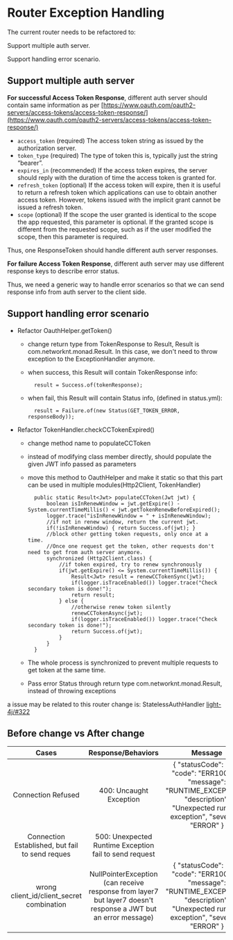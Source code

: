 # Router Exception Handling

The current router needs to be refactored to:

Support multiple auth server.

Support handling error scenario.

## Support multiple auth server

**For successful Access Token Response**, different auth server should contain same information as per [https://www.oauth.com/oauth2-servers/access-tokens/access-token-response/](https://www.oauth.com/oauth2-servers/access-tokens/access-token-response/)

- `access_token` (required) The access token string as issued by the authorization server.
- `token_type` (required) The type of token this is, typically just the string “bearer”.
- `expires_in` (recommended) If the access token expires, the server should reply with the duration of time the access token is granted for.
- `refresh_token` (optional) If the access token will expire, then it is useful to return a refresh token which applications can use to obtain another access token. However, tokens issued with the implicit grant cannot be issued a refresh token.
- `scope` (optional) If the scope the user granted is identical to the scope the app requested, this parameter is optional. If the granted scope is different from the requested scope, such as if the user modified the scope, then this parameter is required.

Thus, one ResponseToken should handle different auth server responses.

**For failure Access Token Response**, different auth server may use different response keys to describe error status.

Thus, we need a generic way to handle error scenarios so that we can send response info from auth server to the client side.

## Support handling error scenario

- Refactor OauthHelper.getToken()
    - change return type from TokenResponse to Result<TokenResponse>, Result is com.networknt.monad.Result. In this case, we don't need to throw exception to the ExceptionHandler anymore.
    - when success, this Result will contain TokenResponse info:

            result = Success.of(tokenResponse);

    - when fail, this Result will contain Status info, (defined in status.yml):

            result = Failure.of(new Status(GET_TOKEN_ERROR, responseBody));

- Refactor TokenHandler.checkCCTokenExpired()
    - change method name to populateCCToken
    - instead of modifying class member directly, should populate the given JWT info passed as parameters
    - move this method to OauthHelper and make it static so that this part can be used in multiple modules(Http2Client, TokenHandler)

            public static Result<Jwt> populateCCToken(Jwt jwt) {
                boolean isInRenewWindow = jwt.getExpire() - System.currentTimeMillis() < jwt.getTokenRenewBeforeExpired();
                logger.trace("isInRenewWindow = " + isInRenewWindow);
                //if not in renew window, return the current jwt.
                if(!isInRenewWindow) { return Success.of(jwt); }
                //block other getting token requests, only once at a time.
                //Once one request get the token, other requests don't need to get from auth server anymore.
                synchronized (Http2Client.class) {
                    //if token expired, try to renew synchronously
                    if(jwt.getExpire() <= System.currentTimeMillis()) {
                        Result<Jwt> result = renewCCTokenSync(jwt);
                        if(logger.isTraceEnabled()) logger.trace("Check secondary token is done!");
                        return result;
                    } else {
                        //otherwise renew token silently
                        renewCCTokenAsync(jwt);
                        if(logger.isTraceEnabled()) logger.trace("Check secondary token is done!");
                        return Success.of(jwt);
                    }
                }
            }

    - The whole process is synchronized to prevent multiple requests to get token at the same time.
    - Pass error Status through return type com.networknt.monad.Result, instead of throwing exceptions

a issue may be related to this router change is:  StatelessAuthHandler [light-4j/#322](https://github.com/networknt/light-4j/issues/322)
## Before change vs After change

|                      Cases                      |                                               Response/Behaviors                                               |                                                                    Message                                                                    | Message                                                                                                                                                                                                                      |
|:-----------------------------------------------:|:--------------------------------------------------------------------------------------------------------------:|:---------------------------------------------------------------------------------------------------------------------------------------------:|------------------------------------------------------------------------------------------------------------------------------------------------------------------------------------------------------------------------------|
|                Connection Refused               |                                             400: Uncaught Exception                                            | { "statusCode": 500, "code": "ERR10010", "message": "RUNTIME_EXCEPTION", "description": "Unexpected runtime exception", "severity": "ERROR" } | { "statusCode": 401, "code": "ERR10053", "message": "ESTABLISH_CONNECTION_ERROR", "description": "Cannot establish connection for url ${url}", "severity": "ERROR" }                                                         |
| Connection Established, but fail to send reques |                             500: Unexpected Runtime Exception fail to send request                             |                                                                                                                                               | { "statusCode": 401, "code": "ERR10054", "message": "GET_TOKEN_TIMEOUT", "description": "Cannot get valid token, probably due to a timeout.", "severity": "ERROR" }                                                          |
|    wrong client_id/client_secret combination    | NullPointerException (can receive response from layer7 but layer7 doesn't response a JWT but an error message) | { "statusCode": 500, "code": "ERR10010", "message": "RUNTIME_EXCEPTION", "description": "Unexpected runtime exception", "severity": "ERROR" } | {"statusCode":401,"code":"ERR10052","message":"GET_TOKEN_ERROR","description":"Cannot get valid token: { "error":"invalid_client", "error_description":"The given client credentials were not valid" }.","severity":"ERROR"} |
